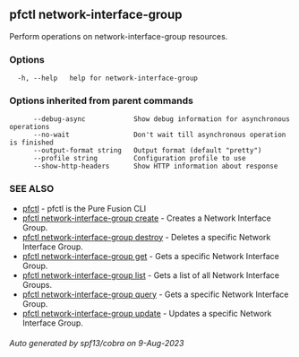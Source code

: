 ## pfctl network-interface-group

Perform operations on network-interface-group resources.

### Options

```
  -h, --help   help for network-interface-group
```

### Options inherited from parent commands

```
      --debug-async            Show debug information for asynchronous operations
      --no-wait                Don't wait till asynchronous operation is finished
      --output-format string   Output format (default "pretty")
      --profile string         Configuration profile to use
      --show-http-headers      Show HTTP information about response
```

### SEE ALSO

* [pfctl](pfctl.md)	 - pfctl is the Pure Fusion CLI
* [pfctl network-interface-group create](pfctl_network-interface-group_create.md)	 - Creates a Network Interface Group.
* [pfctl network-interface-group destroy](pfctl_network-interface-group_destroy.md)	 - Deletes a specific Network Interface Group.
* [pfctl network-interface-group get](pfctl_network-interface-group_get.md)	 - Gets a specific Network Interface Group.
* [pfctl network-interface-group list](pfctl_network-interface-group_list.md)	 - Gets a list of all Network Interface Groups.
* [pfctl network-interface-group query](pfctl_network-interface-group_query.md)	 - Gets a specific Network Interface Group.
* [pfctl network-interface-group update](pfctl_network-interface-group_update.md)	 - Updates a specific Network Interface Group.

###### Auto generated by spf13/cobra on 9-Aug-2023

